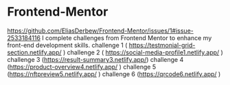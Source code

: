 # Frontend-Mentor

https://github.com/EliasDerbew/Frontend-Mentor/issues/1#issue-2533184116
I complete challenges from Frontend Mentor to enhance my front-end development skills.
challenge 1 ( https://testmonial-grid-section.netlify.app/ )
challenge 2 ( https://social-media-profile1.netlify.app/ )
challenge 3 (https://result-summary3.netlify.app/)
challenge 4 (https://product-overview4.netlify.app/ )
challenge 5 (https://nftpreview5.netlify.app/ )
challenge 6 (https://qrcode6.netlify.app/ )
